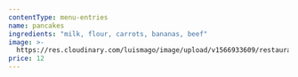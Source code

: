 ```yaml
---
contentType: menu-entries
name: pancakes
ingredients: "milk, flour, carrots, bananas, beef"
image: >-
  https://res.cloudinary.com/luismago/image/upload/v1566933609/restaurant/pancakes.jpg
price: 12
---
```

